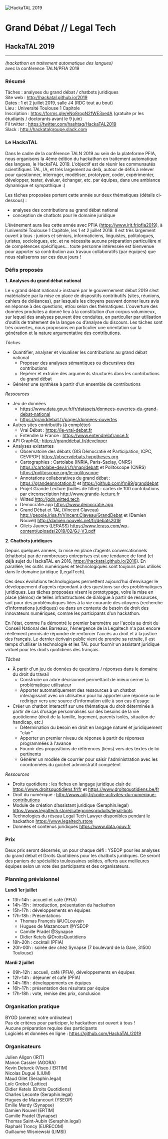 ![HackaTAL 2019](https://raw.githubusercontent.com/HackaTAL/2019/gh-pages/HackaTAL_2019.png)

# Grand Débat // Legal Tech

## HackaTAL 2019
---------------
*(hackathon en traitement automatique des langues)*  
avec la conférence TALN/PFIA 2019

### Résumé

Tâches : analyses du grand débat / chatbots juridiques  
Site web : http://hackatal.github.io/2019  
Dates : 1 et 2 juillet 2019, salle J4 (RDC tout au bout)  
Lieu : Université Toulouse 1 Capitole  
Inscription : https://forms.gle/eNo8rogN2fWE3xedA (gratuite pr les étudiants / doctorants avant le 9 juin)  
Fil twitter : https://twitter.com/hashtag/HackaTAL2019  
Slack : http://hackatalgroupe.slack.com

### Le HackaTAL

Dans le cadre de la conférence TALN 2019 au sein de la plateforme PFIA, nous organisons la 4ème édition du hackathon en traitement automatique des langues, le HackaTAL 2019. L’objectif est de réunir les communautés scientifiques TAL, IA, et très largement au delà, autour de défis à relever pour questionner, interroger, modéliser, prototyper, coder, expérimenter, développer, tester, évaluer, échanger, etc. par équipes, dans une ambiance dynamique et sympathique :)

Les tâches proposées portent cette année sur deux thématiques (détails ci-dessous) :

- analyses des contributions au grand débat national
- conception de chatbots pour le domaine juridique

L’événement aura lieu cette année avec PFIA (https://www.irit.fr/pfia2019), à l’université Toulouse 1 Capitole, les 1 et 2 juillet 2019. Il est très largement ouvert à tous : juniors et séniors, informaticiens, linguistes, politologues, juristes, sociologues, etc. et ne nécessite aucune préparation particulière ni de compétences spécifiques... toute personne intéressée est bienvenue  pour apporter sa contribution aux travaux collaboratifs (par équipes) que nous réaliserons sur ces deux jours !

### Défis proposés

**1. Analyses du grand débat national**

Le « grand débat national » instauré par le gouvernement début 2019 s’est matérialisée par la mise en place de dispositifs contributifs (sites, réunions, cahiers de doléances), par lesquels les citoyens peuvent donner leurs avis en réponse à des questions, et/ou selon des thématiques. L’ouverture des données produites a donné lieu à la constitution d’un corpus volumineux, sur lequel des analyses peuvent être conduites, en particulier par utilisation d’outils de traitement de la langue ou d’analyse du discours. Les tâches sont très ouvertes, nous proposons en particulier une orientation sur la génération et la nature argumentative des contributions.

*Tâches*

- Quantifier, analyser et visualiser les contributions au grand débat national
  - Proposer des analyses sémantiques ou discursives des contributions
  - Repérer et extraire des arguments structurés dans les contributions du grand débat
- Générer une synthèse à partir d’un ensemble de contributions

*Ressources*

- Jeu de données
  - https://www.data.gouv.fr/fr/datasets/donnees-ouvertes-du-grand-debat-national
  - https://granddebat.fr/pages/donnees-ouvertes
- Autres sites contributifs (à compléter)
  - Vrai Débat : https://le-vrai-debat.fr
  - Entendre la France : https://www.entendrelafrance.fr
- API GraphQL: https://granddebat.fr/developer
- Analyses existantes
  - Observatoire des débats (GIS Démocratie et Participation, ICPC, CEVIPOF) https://observdebats.hypotheses.org
  - Cartographies : Cartolabe (INRIA,  Paris-Saclay, CNRS) https://cartolabe-dev.lri.fr/map/debatt et Politoscope (CNRS) https://politoscope.org/le-politoscope
  - Annotations collaboratives du grand débat : https://grandeannotation.fr et https://github.com/fm89/granddebat 
  - Projet Grande Lecture (bulles de filtre) : cartes de 100 contributions par circonscription http://www.grande-lecture.fr
  - Witted http://gdn.witted.tech
  - Democratie.app https://www.democratie.app
  - Grand Débat et TAL (Vincent Claveau) http://people.irisa.fr/Vincent.Claveau/GrandDebat et (Damien Nouvel) http://damien.nouvels.net/fr/debats2019
  - Gilets Jaunes (LERASS) https://www.lerass.com/wp-content/uploads/2019/02/GJ-V3.pdf


**2. Chatbots juridiques**

Depuis quelques années, la mise en place d’agents conversationnels (chatbots) par de nombreuses entreprises est une tendance de fond (et déjà sujet du HackaTAL en 2016, https://hackatal.github.io/2016). En parallèle, les outils numériques et technologiques sont toujours plus utilisés dans le domaine juridique (LegalTech). 

Ces deux évolutions technologiques permettent aujourd’hui d’envisager le développement d’agents répondant à des questions sur des problématiques juridiques. Les tâches proposées visent le prototypage, voire la mise en place (démos) de telles infrastructures de dialogue à partir de ressources, soit pour des problématiques liées à la vie courante des citoyens (recherche d’informations juridiques) ou dans un contexte de besoin de droit des innovateurs numériques, comme les participants d'un hackathon. 

En l'état, comme l'a démontré le premier baromètre sur l'accès au droit du Conseil National des Barreaux, l'émergence de la Legaltech n'a pas encore réellement permis de répondre de renforcer l'accès au droit et à la justice des français.  Le dernier écrivain public vient de prendre sa retraite, il est temps d'utiliser la technologie et les TAL pour fournir un assistant juridique virtuel pour les droits quotidiens des français. 

*Tâches*

- À partir d'un jeu de données de questions / réponses dans le domaine du droit du travail
	- Construire un arbre décisionnel permettant de mieux cerner la problématique utilisateur
	- Apporter automatiquement des ressources à un chatbot interagissant avec un utilisateur pour lui apporter une réponse ou le rediriger vers une source d'information utile à son cas d'usage
- Créer un chatbot interactif sur une thématique du droit déterminée à partir de cas d'usage personnalisés sur des besoins de la vie quotidienne (droit de la famille, logement, parents isolés, situation de handicap, etc.)
  - Détermination du besoin en droit en langage naturel et juridiquement "clair"
  - Apporter un premier niveau de réponse à partir de réponses programmées à l'avance
  - Fournir des propositions de références (liens) vers des textes de loi pertinents
  - Générer un modèle de courrier pour saisir l'administration avec les coordonnées du guichet administratif compétent

*Ressources*

- Droits quotidiens : les fiches en langage juridique clair de  https://www.droitsquotidiens.fr/fr et https://www.droitsquotidiens.be/fr
- Droit du numérique : http://www.adij.fr/code-activites-du-numerique-contributions
- Module de création d’assistant juridique (Seraphin.legal) https://www.legaltech.store/categoriesproduits/legal-bots
- Technologies  du réseau Legal Tech Lawyer disponibles pendant le hackathon https://www.legaltech.store
- Données et contenus juridiques https://www.data.gouv.fr

### Prix

Deux prix seront décernés, un pour chaque défi : YSEOP pour les analyses du grand débat et Droits Quotidiens pour les chatbots juridiques. Ce seront des paniers de spécialités toulousaines solides, offerts aux meilleures équipes selon un vote des participants et des organisateurs.

### Planning prévisionnel

**Lundi 1er juillet**

- 13h-14h : accueil et café (PFIA)
- 14h-15h : introduction, présentation du hackathon
- 15h-17h : développements en équipes
- 17h-18h : Présentations
  - Thomas François @UCLouvain
  - Hugues de Mazancourt @YSEOP
  - Camille Pradel @Synapse
  - Didier Ketels @DroitsQuotidiens
- 18h-20h : cocktail (PFIA)
- 20h-00h : soirée dev chez Synapse (7 boulevard de la Gare, 31500 Toulouse)

**Mardi 2 juillet**

- 09h-12h : accueil, café (PFIA), développements en équipes
- 12h-14h : déjeuner et café (PFIA)
- 14h-16h : développements en équipes
- 16h-17h : présentation des résultats par équipe
- 17h-18h : vote, remise des prix, conclusion

### Organisation pratique

BYOD (amenez votre ordinateur)  
Pas de critères pour participer, le hackathon est ouvert à tous !  
Aucune préparation requise des participants  
Logiciels et données en ligne : https://github.com/HackaTAL/2019  

### Organisateurs

Julien Aligon (IRIT)  
Manon Cassier (AGORA)  
Kevin Deturck (Viseo / ERTIM)  
Nicolas Dugué (LIUM)  
Maud Gilet (Seraphin.legal)  
Loïc Grobol (Lattice)  
Didier Ketels (Droits Quotidiens)  
Charles Leconte (Seraphin.legal)  
Hugues de Mazancourt (YSEOP)  
Emilie Merdy (Synapse)  
Damien Nouvel (ERTIM)  
Camille Pradel (Synapse)  
Thomas Saint-Aubin (Seraphin.legal)  
Raphaël Troncy (EURECOM)  
Guillaume Wisniewski (LIMSI)  
